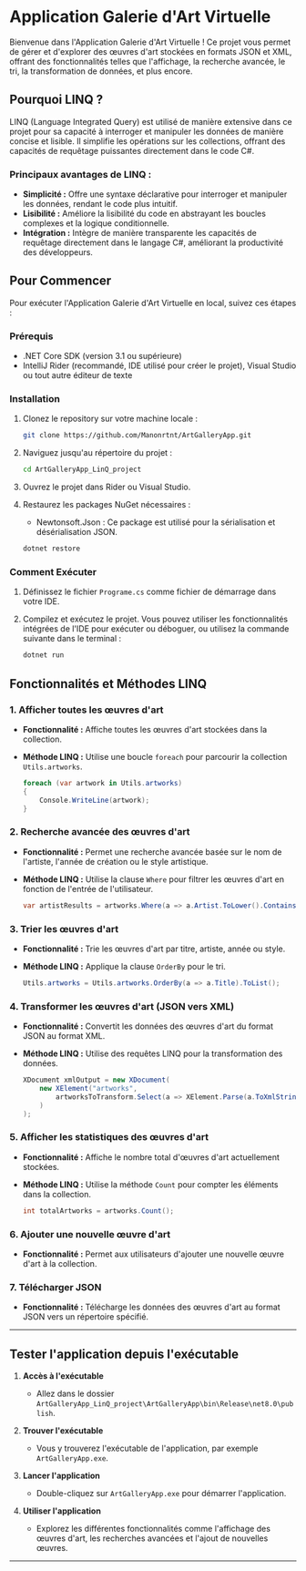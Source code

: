 # Application Galerie d'Art Virtuelle

Bienvenue dans l'Application Galerie d'Art Virtuelle ! Ce projet vous permet de gérer et d'explorer des œuvres d'art stockées en formats JSON et XML, offrant des fonctionnalités telles que l'affichage, la recherche avancée, le tri, la transformation de données, et plus encore.

## Pourquoi LINQ ?

LINQ (Language Integrated Query) est utilisé de manière extensive dans ce projet pour sa capacité à interroger et manipuler les données de manière concise et lisible. Il simplifie les opérations sur les collections, offrant des capacités de requêtage puissantes directement dans le code C#.

### Principaux avantages de LINQ :
- **Simplicité :** Offre une syntaxe déclarative pour interroger et manipuler les données, rendant le code plus intuitif.
- **Lisibilité :** Améliore la lisibilité du code en abstrayant les boucles complexes et la logique conditionnelle.
- **Intégration :** Intègre de manière transparente les capacités de requêtage directement dans le langage C#, améliorant la productivité des développeurs.

## Pour Commencer

Pour exécuter l'Application Galerie d'Art Virtuelle en local, suivez ces étapes :

### Prérequis
- .NET Core SDK (version 3.1 ou supérieure)
- IntelliJ Rider (recommandé, IDE utilisé pour créer le projet), Visual Studio ou tout autre éditeur de texte

### Installation

1. Clonez le repository sur votre machine locale :
   ```bash
   git clone https://github.com/Manonrtnt/ArtGalleryApp.git
   ```

2. Naviguez jusqu'au répertoire du projet :
   ```bash
   cd ArtGalleryApp_LinQ_project
   ```

3. Ouvrez le projet dans Rider ou Visual Studio.

4. Restaurez les packages NuGet nécessaires :
   - Newtonsoft.Json : Ce package est utilisé pour la sérialisation et désérialisation JSON.

   ```bash
   dotnet restore
   ```

### Comment Exécuter

1. Définissez le fichier `Programe.cs` comme fichier de démarrage dans votre IDE.

2. Compilez et exécutez le projet. Vous pouvez utiliser les fonctionnalités intégrées de l'IDE pour exécuter ou déboguer, ou utilisez la commande suivante dans le terminal :

   ```bash
   dotnet run
   ```

## Fonctionnalités et Méthodes LINQ

### 1. Afficher toutes les œuvres d'art

- **Fonctionnalité :** Affiche toutes les œuvres d'art stockées dans la collection.
- **Méthode LINQ :** Utilise une boucle `foreach` pour parcourir la collection `Utils.artworks`.

   ```csharp
   foreach (var artwork in Utils.artworks)
   {
       Console.WriteLine(artwork);
   }
   ```

### 2. Recherche avancée des œuvres d'art

- **Fonctionnalité :** Permet une recherche avancée basée sur le nom de l'artiste, l'année de création ou le style artistique.
- **Méthode LINQ :** Utilise la clause `Where` pour filtrer les œuvres d'art en fonction de l'entrée de l'utilisateur.

   ```csharp
   var artistResults = artworks.Where(a => a.Artist.ToLower().Contains(artistName));
   ```

### 3. Trier les œuvres d'art

- **Fonctionnalité :** Trie les œuvres d'art par titre, artiste, année ou style.
- **Méthode LINQ :** Applique la clause `OrderBy` pour le tri.

   ```csharp
   Utils.artworks = Utils.artworks.OrderBy(a => a.Title).ToList();
   ```

### 4. Transformer les œuvres d'art (JSON vers XML)

- **Fonctionnalité :** Convertit les données des œuvres d'art du format JSON au format XML.
- **Méthode LINQ :** Utilise des requêtes LINQ pour la transformation des données.

   ```csharp
   XDocument xmlOutput = new XDocument(
       new XElement("artworks",
           artworksToTransform.Select(a => XElement.Parse(a.ToXmlString()))
       )
   );
   ```

### 5. Afficher les statistiques des œuvres d'art

- **Fonctionnalité :** Affiche le nombre total d'œuvres d'art actuellement stockées.
- **Méthode LINQ :** Utilise la méthode `Count` pour compter les éléments dans la collection.

   ```csharp
   int totalArtworks = artworks.Count();
   ```

### 6. Ajouter une nouvelle œuvre d'art

- **Fonctionnalité :** Permet aux utilisateurs d'ajouter une nouvelle œuvre d'art à la collection.

### 7. Télécharger JSON

- **Fonctionnalité :** Télécharge les données des œuvres d'art au format JSON vers un répertoire spécifié.

---

## Tester l'application depuis l'exécutable
1. **Accès à l'exécutable**
   - Allez dans le dossier `ArtGalleryApp_LinQ_project\ArtGalleryApp\bin\Release\net8.0\publish`.

2. **Trouver l'exécutable**
   - Vous y trouverez l'exécutable de l'application, par exemple `ArtGalleryApp.exe`.

3. **Lancer l'application**
   - Double-cliquez sur `ArtGalleryApp.exe` pour démarrer l'application.

4. **Utiliser l'application**
   - Explorez les différentes fonctionnalités comme l'affichage des œuvres d'art, les recherches avancées et l'ajout de nouvelles œuvres.

---
